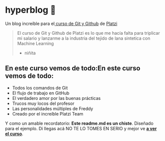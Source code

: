 # hyperblog 💚
Un blog increíble para el[ curso de Git y Github](https://platzi.com/cursos/git-github/ " curso de Git y Github") de [Platzi](https://platzi.com/ "Platzi") 
> El curso de Git y Github de Platzi es lo que me hacía falta  para triplicar mi salario y lanzarme a la industria del tejido de lana sintetica con Machine Learning 
> - niñita 

## En este curso vemos de todo:En este curso vemos de todo:
* Todos los comandos de Git 
* El flujo de trabajo en GitHub 
* El verdadero amor por las buenas prácticas 
* Trucos muy locos del profesor 
* Las personalidades múltiples de Freddy 
* Creado por el increíble Platzi Team

Y como un amable recordatorio: **Este readme.md es un chiste**. Diseñado para el ejemplo. Di llegas acá NO TE LO TOMES EN SERIO y mejor ve [**a ver el curso**](https://platzi.com/cursos/git-github/ "a ver el curso").
